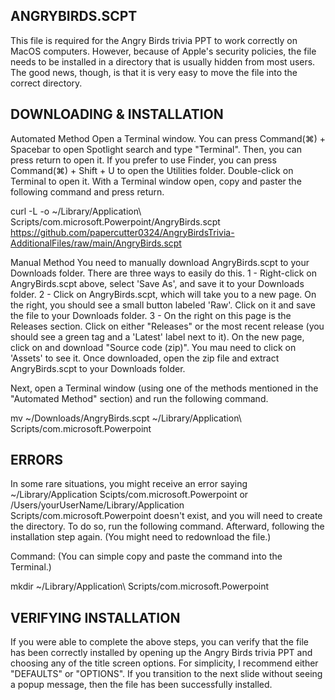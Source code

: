 ## ANGRYBIRDS.SCPT
This file is required for the Angry Birds trivia PPT to work correctly on MacOS computers. However, because of Apple's security policies, the file needs to be installed in a directory that is usually hidden from most users. The good news, though, is that it is very easy to move the file into the correct directory.

DOWNLOADING & INSTALLATION
--------------------------------------------------------------------------------------------------
Automated Method
Open a Terminal window. You can press Command(⌘) + Spacebar to open Spotlight search and type "Terminal". Then, you can press return to open it. If you prefer to use Finder, you can press Command(⌘) + Shift + U to open the Utilities folder. Double-click on Terminal to open it. With a Terminal window open, copy and paster the following command and press return.

curl -L -o ~/Library/Application\ Scripts/com.microsoft.Powerpoint/AngryBirds.scpt https://github.com/papercutter0324/AngryBirdsTrivia-AdditionalFiles/raw/main/AngryBirds.scpt

Manual Method
You need to manually download AngryBirds.scpt to your Downloads folder. There are three ways to easily do this.
   1 - Right-click on AngryBirds.scpt above, select 'Save As', and save it to your Downloads folder.
   2 - Click on AngryBirds.scpt, which will take you to a new page. On the right, you should see a small button labeled 'Raw'. Click on it and save the file to your Downloads folder.
   3 - On the right on this page is the Releases section. Click on either "Releases" or the most recent release (you should see a green tag and a 'Latest' label next to it). On the new page, click on and download "Source code (zip)". You mau need to click on 'Assets' to see it. Once downloaded, open the zip file and extract AngryBirds.scpt to your Downloads folder.

Next, open a Terminal window (using one of the methods mentioned in the "Automated Method" section) and run the following command.

mv ~/Downloads/AngryBirds.scpt ~/Library/Application\ Scripts/com.microsoft.Powerpoint

ERRORS
--------------------------------------------------------------------------------------------------
In some rare situations, you might receive an error saying ~/Library/Application Scipts/com.microsoft.Powerpoint or /Users/yourUserName/Library/Application Scripts/com.microsoft.Powerpoint doesn't exist, and you will need to create the directory. To do so, run the following command. Afterward, following the installation step again. (You might need to redownload the file.)

Command: (You can simple copy and paste the command into the Terminal.)

mkdir ~/Library/Application\ Scripts/com.microsoft.Powerpoint

VERIFYING INSTALLATION
--------------------------------------------------------------------------------------------------
If you were able to complete the above steps, you can verify that the file has been correctly installed by opening up the Angry Birds trivia PPT and choosing any of the title screen options. For simplicity, I recommend either "DEFAULTS" or "OPTIONS". If you transition to the next slide without seeing a popup message, then the file has been successfully installed.
